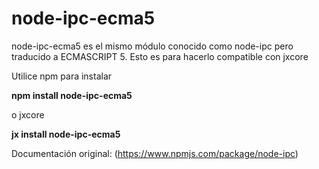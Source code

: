 node-ipc-ecma5
================

node-ipc-ecma5 es el mismo módulo conocido como node-ipc pero traducido a ECMASCRIPT 5. Esto es para hacerlo compatible con jxcore


Utilice npm para instalar

**npm install node-ipc-ecma5**

o jxcore

**jx install node-ipc-ecma5**

Documentación original: (https://www.npmjs.com/package/node-ipc)
